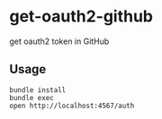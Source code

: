 # get-oauth2-github
get oauth2 token in GitHub

## Usage

```
bundle install
bundle exec
open http://localhost:4567/auth
```
